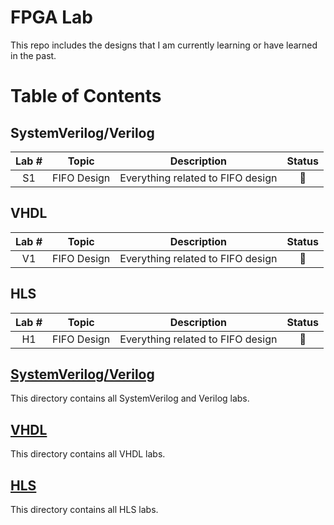 # FPGA Lab
This repo includes the designs that I am currently learning or have learned in the past.


# Table of Contents

## SystemVerilog/Verilog
|   Lab #   |     Topic     |            Description             |      Status      |
|:---------:|:-------------:|:----------------------------------:|:----------------:|
|    S1     |  FIFO Design  |  Everything related to FIFO design | :construction:   | 

## VHDL
|   Lab #   |     Topic     |            Description             |      Status      |
|:---------:|:-------------:|:----------------------------------:|:----------------:|
|    V1     |  FIFO Design  |  Everything related to FIFO design |     :pushpin:    |

## HLS
|   Lab #   |     Topic     |            Description             |      Status      |
|:---------:|:-------------:|:----------------------------------:|:----------------:|
|    H1     |  FIFO Design  |  Everything related to FIFO design |      :pushpin:   |


## [SystemVerilog/Verilog]()
This directory contains all SystemVerilog and Verilog labs.

## [VHDL]()
This directory contains all VHDL labs.


## [HLS]()
This directory contains all HLS labs.
